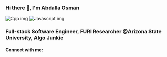 ### Hi there 👋, I'm Abdalla Osman

<picture>
 <source media="(prefers-color-scheme: dark)" srcset="https://upload.wikimedia.org/wikipedia/commons/thumb/1/18/ISO_C%2B%2B_Logo.svg/80px-ISO_C%2B%2B_Logo.svg.png">
 <source media="(prefers-color-scheme: light)" srcset="[YOUR-LIGHTMODE-IMAGE](https://upload.wikimedia.org/wikipedia/commons/thumb/1/18/ISO_C%2B%2B_Logo.svg/80px-ISO_C%2B%2B_Logo.svg.png)">
 <img alt="Cpp img" src="[YOUR-DEFAULT-IMAGE](https://upload.wikimedia.org/wikipedia/commons/thumb/1/18/ISO_C%2B%2B_Logo.svg/80px-ISO_C%2B%2B_Logo.svg.png)">
</picture>

<picture>
 <source media="(prefers-color-scheme: dark)" srcset="https://upload.wikimedia.org/wikipedia/commons/6/6a/JavaScript-logo.png">
 <source media="(prefers-color-scheme: light)" srcset="https://upload.wikimedia.org/wikipedia/commons/6/2a/JavaScript-logo.png">
 <img alt="Javascript img" src="[YOUR-DEFAULT-IMAGE](https://upload.wikimedia.org/wikipedia/commons/6/6a/JavaScript-logo.png)">
</picture>




### Full-stack Software Engineer, FURI Researcher @Arizona State University, Algo Junkie

#### Connect with me:

<!--
**AOsman29/AOsman29** is a ✨ _special_ ✨ repository because its `README.md` (this file) appears on your GitHub profile.

Here are some ideas to get you started:





- 🔭 I’m currently working on ...
- 🌱 I’m currently learning ...
- 👯 I’m looking to collaborate on ...
- 🤔 I’m looking for help with ...
- 💬 Ask me about ...
- 📫 How to reach me: ...
- 😄 Pronouns: ...
- ⚡ Fun fact: ...
-->
